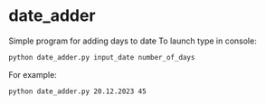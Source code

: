 # date_adder
Simple program for adding days to date
To launch type in console:
```bash
python date_adder.py input_date number_of_days
```
For example:
```bash
python date_adder.py 20.12.2023 45
```
